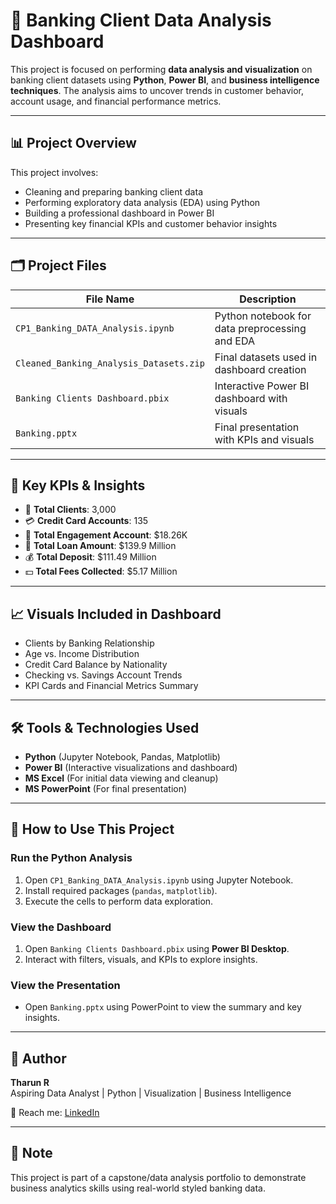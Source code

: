 # 🏦 Banking Client Data Analysis Dashboard

This project is focused on performing **data analysis and visualization** on banking client datasets using **Python**, 
**Power BI**, and **business intelligence techniques**. The analysis aims to uncover trends in customer behavior, 
account usage, and financial performance metrics.

---

## 📊 Project Overview

This project involves:
- Cleaning and preparing banking client data
- Performing exploratory data analysis (EDA) using Python
- Building a professional dashboard in Power BI
- Presenting key financial KPIs and customer behavior insights

---

## 🗂️ Project Files

| File Name | Description |
|-----------|-------------|
| `CP1_Banking_DATA_Analysis.ipynb` | Python notebook for data preprocessing and EDA |
| `Cleaned_Banking_Analysis_Datasets.zip` | Final datasets used in dashboard creation |
| `Banking Clients Dashboard.pbix` | Interactive Power BI dashboard with visuals |
| `Banking.pptx` | Final presentation with KPIs and visuals |

---

## 📌 Key KPIs & Insights

- 👥 **Total Clients**: 3,000  
- 💳 **Credit Card Accounts**: 135  
- 💼 **Total Engagement Account**: $18.26K  
- 💸 **Total Loan Amount**: $139.9 Million  
- 💰 **Total Deposit**: $111.49 Million  
- 💵 **Total Fees Collected**: $5.17 Million  

---

## 📈 Visuals Included in Dashboard

- Clients by Banking Relationship
- Age vs. Income Distribution
- Credit Card Balance by Nationality
- Checking vs. Savings Account Trends
- KPI Cards and Financial Metrics Summary

---

## 🛠 Tools & Technologies Used

- **Python** (Jupyter Notebook, Pandas, Matplotlib)
- **Power BI** (Interactive visualizations and dashboard)
- **MS Excel** (For initial data viewing and cleanup)
- **MS PowerPoint** (For final presentation)

---

## 🚀 How to Use This Project

### Run the Python Analysis
1. Open `CP1_Banking_DATA_Analysis.ipynb` using Jupyter Notebook.
2. Install required packages (`pandas`, `matplotlib`).
3. Execute the cells to perform data exploration.

### View the Dashboard
1. Open `Banking Clients Dashboard.pbix` using **Power BI Desktop**.
2. Interact with filters, visuals, and KPIs to explore insights.

### View the Presentation
- Open `Banking.pptx` using PowerPoint to view the summary and key insights.

---

## 👤 Author

**Tharun R**  
Aspiring Data Analyst | Python | Visualization | Business Intelligence  

📧 Reach me: [LinkedIn](www.linkedin.com/in/) 

---

## 📌 Note

This project is part of a capstone/data analysis portfolio to demonstrate business analytics skills using real-world styled banking data.

